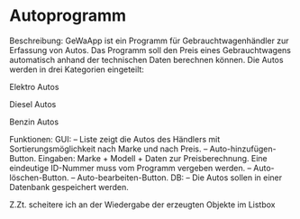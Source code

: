 # Autoprogramm
Beschreibung: GeWaApp ist ein Programm für Gebrauchtwagenhändler zur Erfassung
von Autos. Das Programm soll den Preis eines Gebrauchtwagens automatisch anhand der
technischen Daten berechnen können. Die Autos werden in drei Kategorien eingeteilt:

Elektro Autos

Diesel Autos

Benzin Autos

Funktionen:
  GUI: – Liste zeigt die Autos des Händlers mit Sortierungsmöglichkeit nach Marke und
        nach Preis.
      – Auto-hinzufügen-Button. Eingaben: Marke + Modell + Daten zur Preisberechnung.
     Eine eindeutige ID-Nummer muss vom Programm vergeben werden.
      – Auto-löschen-Button.
     – Auto-bearbeiten-Button.
  DB: – Die Autos sollen in einer Datenbank gespeichert werden.
  
  
  
  Z.Zt. scheitere ich an der Wiedergabe der erzeugten Objekte im Listbox
